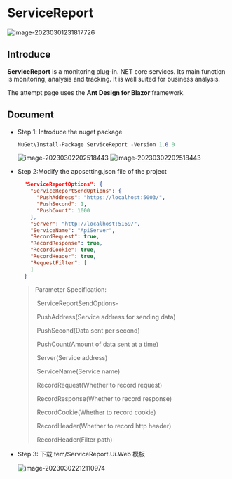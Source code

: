 # ServiceReport

![image-20230301231817726](https://user-images.githubusercontent.com/86709205/222441329-28940016-ae86-462a-b28d-40b795b7f24e.png)



## Introduce

**ServiceReport** is a monitoring plug-in. NET core services. Its main function is monitoring, analysis and tracking. It is well suited for business analysis. 

The attempt page uses the **Ant Design for Blazor** framework.

## Document ##

* Step 1: Introduce the nuget package

  ```c#
  NuGet\Install-Package ServiceReport -Version 1.0.0
  ```

  ![image-20230302202518443](C:\Users\qianc\AppData\Roaming\Typora\typora-user-images\image-20230302202518443.png)
  ![image-20230302202518443](https://user-images.githubusercontent.com/86709205/222441354-7b4765c2-980c-4034-8d4c-6fcec0473aef.png)

  

* Step 2:Modify the appsetting.json file of the project

  ```json
    "ServiceReportOptions": {
      "ServiceReportSendOptions": {
        "PushAddress": "https://localhost:5003/",
        "PushSecond": 1,
        "PushCount": 1000
      },
      "Server": "http://localhost:5169/",
      "ServiceName": "ApiServer",
      "RecordRequest": true,
      "RecordResponse": true,
      "RecordCookie": true,
      "RecordHeader": true,
      "RequestFilter": [
      ]
    }
  ```

  > Parameter Specification:
  >
  > ​	ServiceReportSendOptions-
  >
  > ​		PushAddress(Service address for sending data)
  >
  > ​		PushSecond(Data sent per second)
  >
  > ​		PushCount(Amount of data sent at a time)
  >
  > ​	Server(Service address)
  >
  > ​	ServiceName(Service name)
  >
  > ​	RecordRequest(Whether to record request)
  >
  > ​	RecordResponse(Whether to record response)
  >
  > ​	RecordCookie(Whether to record cookie)
  >
  > ​	RecordHeader(Whether to record http header)
  >
  > ​	RecordHeader(Filter path)

* Step 3: 下载 tem/ServiceReport.Ui.Web 模板

  ![image-20230302212110974](https://user-images.githubusercontent.com/86709205/222441397-88ff73c5-f73c-4067-9152-72853dc1eef8.png) 

